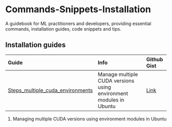 # Commands-Snippets-Installation
A guidebook for ML practitioners and developers, providing essential commands, installation guides, code snippets and tips.


## Installation guides
| Guide | Info  | Github Gist |
|:---|:---|:--| 
| [Steps_multiple_cuda_environments](Installation%20Guides/Steps_multiple_cuda_environments.md) | Manage multiple CUDA versions using environment modules in Ubuntu  | [Link](https://gist.github.com/garg-aayush/156ec6ddda3d62e2c0ddad00b7e66956) |
1. Managing multiple CUDA versions using environment modules in Ubuntu
